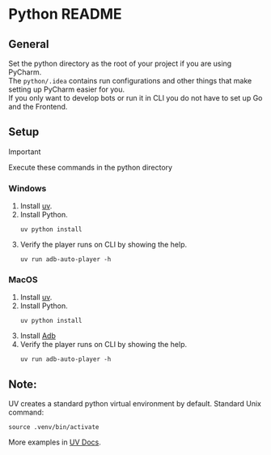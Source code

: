 # Python README

## General
Set the python directory as the root of your project if you are using PyCharm.  
The `python/.idea` contains run configurations and other things that make setting up PyCharm easier for you.  
If you only want to develop bots or run it in CLI you do not have to set up Go and the Frontend.

## Setup
> [!IMPORTANT]
> Execute these commands in the python directory
### Windows
1. Install [uv](https://docs.astral.sh/uv/getting-started/installation).  
2. Install Python.
    ```shell
    uv python install
    ```
3. Verify the player runs on CLI by showing the help.
    ```shell
    uv run adb-auto-player -h
    ```

### MacOS
1. Install [uv](https://docs.astral.sh/uv/getting-started/installation).  
2. Install Python.
    ```shell
    uv python install
    ```
3. Install [Adb](https://formulae.brew.sh/cask/android-platform-tools)
4. Verify the player runs on CLI by showing the help.
    ```shell
    uv run adb-auto-player -h
    ```

## Note:
UV creates a standard python virtual environment by default.
Standard Unix command:
```shell
source .venv/bin/activate
```
More examples in [UV Docs](https://docs.astral.sh/uv/pip/environments/#creating-a-virtual-environment).
